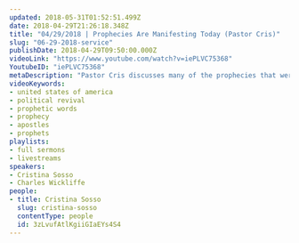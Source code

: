 ```yaml
---
updated: 2018-05-31T01:52:51.499Z
date: 2018-04-29T21:26:18.348Z
title: "04/29/2018 | Prophecies Are Manifesting Today (Pastor Cris)"
slug: "06-29-2018-service"
publishDate: 2018-04-29T09:50:00.000Z
videoLink: "https://www.youtube.com/watch?v=iePLVC75368"
YoutubeID: "iePLVC75368"
metaDescription: "Pastor Cris discusses many of the prophecies that were released from this ministry. Many of which we are beginning to see the manifestation of today."
videoKeywords:
- united states of america
- political revival
- prophetic words
- prophecy
- apostles
- prophets
playlists:
- full sermons
- livestreams
speakers:
- Cristina Sosso
- Charles Wickliffe
people:
- title: Cristina Sosso
  slug: cristina-sosso
  contentType: people
  id: 3zLvufAtlKgiiGIaEYs4S4
---
```

